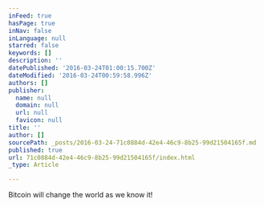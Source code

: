 ```yaml
---
inFeed: true
hasPage: true
inNav: false
inLanguage: null
starred: false
keywords: []
description: ''
datePublished: '2016-03-24T01:00:15.700Z'
dateModified: '2016-03-24T00:59:58.996Z'
authors: []
publisher:
  name: null
  domain: null
  url: null
  favicon: null
title: ''
author: []
sourcePath: _posts/2016-03-24-71c0884d-42e4-46c9-8b25-99d21504165f.md
published: true
url: 71c0884d-42e4-46c9-8b25-99d21504165f/index.html
_type: Article

---
```

Bitcoin will change the world as we know it!